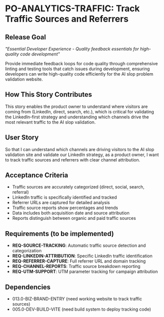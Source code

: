 # PO-ANALYTICS-TRAFFIC: Track Traffic Sources and Referrers

## Release Goal

_"Essential Developer Experience - Quality feedback essentials for high-quality code development"_

Provide immediate feedback loops for code quality through comprehensive linting and testing tools that catch issues during development, ensuring developers can write high-quality code efficiently for the AI slop problem validation website.

## How This Story Contributes

This story enables the product owner to understand where visitors are coming from (LinkedIn, direct, search, etc.), which is critical for validating the LinkedIn-first strategy and understanding which channels drive the most relevant traffic to the AI slop validation.

## User Story

So that I can understand which channels are driving visitors to the AI slop validation site and validate our LinkedIn strategy, as a product owner, I want to track traffic sources and referrers with clear channel attribution.

## Acceptance Criteria

- Traffic sources are accurately categorized (direct, social, search, referral)
- LinkedIn traffic is specifically identified and tracked
- Referrer URLs are captured for detailed analysis
- Traffic source reports show percentages and trends
- Data includes both acquisition date and source attribution
- Reports distinguish between organic and paid traffic sources

## Requirements (to be implemented)

- **REQ-SOURCE-TRACKING**: Automatic traffic source detection and categorization
- **REQ-LINKEDIN-ATTRIBUTION**: Specific LinkedIn traffic identification
- **REQ-REFERRER-CAPTURE**: Full referrer URL and domain tracking
- **REQ-CHANNEL-REPORTS**: Traffic source breakdown reporting
- **REQ-UTM-SUPPORT**: UTM parameter tracking for campaign attribution

## Dependencies

- 013.0-BIZ-BRAND-ENTRY (need working website to track traffic sources)
- 005.0-DEV-BUILD-VITE (need build system to deploy tracking code)
